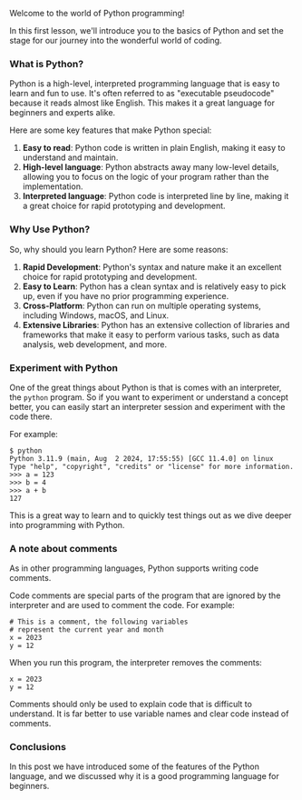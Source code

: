 Welcome to the world of Python programming!

In this first lesson, we'll introduce you to the basics of Python and set the stage for our journey into the wonderful world of coding.

### What is Python?

Python is a high-level, interpreted programming language that is easy to learn and fun to use. It's often referred to as "executable pseudocode" because it reads almost like English. This makes it a great language for beginners and experts alike.

Here are some key features that make Python special:

1. **Easy to read**: Python code is written in plain English, making it easy to understand and maintain.
2. **High-level language**: Python abstracts away many low-level details, allowing you to focus on the logic of your program rather than the implementation.
3. **Interpreted language**: Python code is interpreted line by line, making it a great choice for rapid prototyping and development.

### Why Use Python?

So, why should you learn Python? Here are some reasons:

1. **Rapid Development**: Python's syntax and nature make it an excellent choice for rapid prototyping and development.
2. **Easy to Learn**: Python has a clean syntax and is relatively easy to pick up, even if you have no prior programming experience.
3. **Cross-Platform**: Python can run on multiple operating systems, including Windows, macOS, and Linux.
4. **Extensive Libraries**: Python has an extensive collection of libraries and frameworks that make it easy to perform various tasks, such as data analysis, web development, and more.

### Experiment with Python

One of the great things about Python is that is comes with an interpreter, the `python` program. So if you want to experiment or understand a concept better, you can easily start an interpreter session and experiment with the code there.

For example:

```
$ python
Python 3.11.9 (main, Aug  2 2024, 17:55:55) [GCC 11.4.0] on linux
Type "help", "copyright", "credits" or "license" for more information.
>>> a = 123
>>> b = 4
>>> a + b
127
```

This is a great way to learn and to quickly test things out as we dive deeper into programming with Python.

### A note about comments

As in other programming languages, Python supports writing code comments.

Code comments are special parts of the program that are ignored by the interpreter and are used to
comment the code. For example:

```
# This is a comment, the following variables
# represent the current year and month
x = 2023
y = 12
```

When you run this program, the interpreter removes the comments:

```
x = 2023
y = 12
```

Comments should only be used to explain code that is difficult to understand.
It is far better to use variable names and clear code instead of comments.

### Conclusions

In this post we have introduced some of the features of the Python language, and we discussed why it is a good programming language for beginners.
